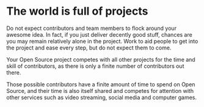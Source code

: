 # The world is full of projects

Do not expect contributors and team members to flock around your awesome
idea. In fact, if you just deliver decently good stuff, chances are you may
remain relatively alone in the project. Work to aid people to get into the
project and ease every step, but do not expect them to come.

Your Open Source project competes with all other projects for the time and
skill of contributors, as there is only a finite number of contributors out
there.

Those possible contributors have a finite amount of time to spend on Open
Source, and their time is also itself shared and competes for attention with
other services such as video streaming, social media and computer games.
